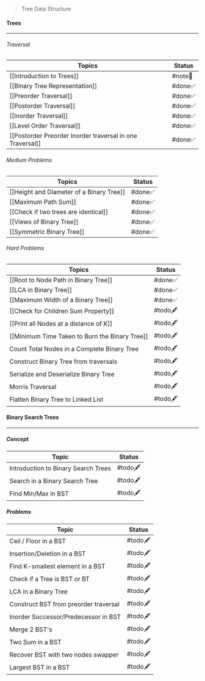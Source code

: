 > Tree Data Structure
#### Trees
---
###### Traversal
| Topics                                                      | Status  |
| ----------------------------------------------------------- | ------- |
| [[Introduction to Trees]]                                   | #note📃 |
| [[Binary Tree Representation]]                              | #done✅  |
| [[Preorder Traversal]]                                      | #done✅  |
| [[Postorder Traversal]]                                     | #done✅  |
| [[Inorder Traversal]]                                       | #done✅  |
| [[Level Order Traversal]]                                   | #done✅  |
| [[Postorder Preorder Inorder traversal in one Traversal]] | #done✅  |
###### Medium Problems
| Topics                                   | Status |
| ---------------------------------------- | ------ |
| [[Height and Diameter of a Binary Tree]] | #done✅ |
| [[Maximum Path Sum]]                     | #done✅ |
| [[Check if two trees are identical]]     | #done✅ |
| [[Views of Binary Tree]]                 | #done✅ |
| [[Symmetric Binary Tree]]                | #done✅ |
###### Hard Problems
| Topics                                         | Status   |
| ---------------------------------------------- | -------- |
| [[Root to Node Path in Binary Tree]]           | #done✅   |
| [[LCA in Binary Tree]]                         | #done✅   |
| [[Maximum Width of a Binary Tree]]             | #done✅   |
| [[Check for Children Sum Property]]            | #todo🖋️ |
| [[Print all Nodes at a distance of K]]         | #todo🖋️ |
| [[Minimum Time Taken to Burn the Binary Tree]] | #todo🖋️ |
| Count Total Nodes in a Complete Binary Tree    | #todo🖋️ |
| Construct Binary Tree from traversals          | #todo🖋️ |
| Serialize and Deserialize Binary Tree          | #todo🖋️ |
| Morris Traversal                               | #todo🖋️ |
| Flatten Binary Tree to Linked List             | #todo🖋️ |
#### Binary Search Trees
---
##### Concept
| Topic                               | Status   |
| ----------------------------------- | -------- |
| Introduction to Binary Search Trees | #todo🖋️ |
| Search in a Binary Search Tree      | #todo🖋️ |
| Find Min/Max in BST                 | #todo🖋️ |
##### Problems
| Topic                                 | Status   |
| ------------------------------------- | -------- |
| Ceil / Floor in a BST                 | #todo🖋️ |
| Insertion/Deletion in a BST           | #todo🖋️ |
| Find K-smallest element in a BST      | #todo🖋️ |
| Check if a Tree is BST or BT          | #todo🖋️ |
| LCA in a Binary Tree                  | #todo🖋️ |
| Construct BST from preorder traversal | #todo🖋️ |
| Inorder Successor/Predecessor in BST  | #todo🖋️ |
| Merge 2 BST's                         | #todo🖋️ |
| Two Sum in a BST                      | #todo🖋️ |
| Recover BST with two nodes swapper    | #todo🖋️ |
| Largest BST in a BST                  | #todo🖋️ |
